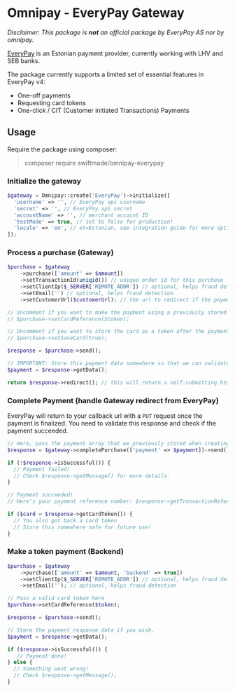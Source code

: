 # Omnipay - EveryPay Gateway

_Disclaimer: This package is **not** an official package by EveryPay AS nor by omnipay._

[EveryPay](https://every-pay.com/) is an Estonian payment provider, currently working with LHV and SEB banks.

The package currently supports a limited set of essential features in EveryPay v4:

- One-off payments
- Requesting card tokens
- One-click / CIT (Customer initiated Transactions) Payments

## Usage

Require the package using composer:

> composer require swiftmade/omnipay-everypay

### Initialize the gateway

```php
$gateway = Omnipay::create('EveryPay')->initialize([
  'username' => '', // EveryPay api username
  'secret' => '', // EveryPay api secret
  'accountName' => '', // merchant account ID
  'testMode' => true, // set to false for production!
  'locale' => 'en', // et=Estonian, see integration guide for more options.
]);
```

### Process a purchase (Gateway)

```php
$purchase = $gateway
    ->purchase(['amount' => $amount])
    ->setTransactionId(uniqid()) // unique order id for this purchase
    ->setClientIp($_SERVER['REMOTE_ADDR']) // optional, helps fraud detection
    ->setEmail('') // optional, helps fraud detection
    ->setCustomerUrl($customerUrl); // the url to redirect if the payment fails or gets cancelled

// Uncomment if you want to make the payment using a previously stored card token
// $purchase->setCardReference($token);

// Uncomment if you want to store the card as a token after the payment
// $purchase->setSaveCard(true);

$response = $purchase->send();

// IMPORTANT: Store this payment data somewhere so that we can validate / process it later
$payment = $response->getData();

return $response->redirect(); // this will return a self-submitting html form to EveryPay Gateway API
```

### Complete Payment (handle Gateway redirect from EveryPay)

EveryPay will return to your callback url with a `PUT` request once the payment is finalized.
You need to validate this response and check if the payment succeeded.

```php
// Here, pass the payment array that we previously stored when creating the payment
$response = $gateway->completePurchase(['payment' => $payment])->send();

if (!$response->isSuccessful()) {
  // Payment failed!
  // Check $response->getMessage() for more details.
}

// Payment succeeded!
// Here's your payment reference number: $response->getTransactionReference()

if ($card = $response->getCardToken()) {
  // You also got back a card token
  // Store this somewhere safe for future use!
}
```

### Make a token payment (Backend)

```php
$purchase = $gateway
    ->purchase(['amount' => $amount, 'backend' => true])
    ->setClientIp($_SERVER['REMOTE_ADDR']) // optional, helps fraud detection
    ->setEmail(''); // optional, helps fraud detection

// Pass a valid card token here
$purchase->setCardReference($token);

$response = $purchase->send();

// Store the payment response data if you wish.
$payment = $response->getData();

if ($response->isSuccessful()) {
   // Payment done!
} else {
  // Something went wrong!
  // Check $response->getMessage();
}
```
